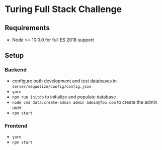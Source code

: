 # Turing Full Stack Challenge

## Requirements

- Node >= 10.0.0 for full ES 2018 support

## Setup

### Backend

- configure both development and test databases in `server/sequelize/config/config.json`
- `yarn`
- `npm run initdb` to initialize and populate database
- `node cmd data:create-admin admin admin@foo.com` to create the admin user
- `npm start`

### Frontend

- `yarn`
- `npm start`